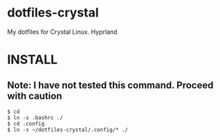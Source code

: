# dotfiles-crystal
My dotfiles for Crystal Linux. Hyprland

# **INSTALL**
## Note: I have not tested this command. Proceed with caution

```
$ cd
$ ln -s .bashrc ./
$ cd .config
$ ln -s ~/dotfiles-crystal/.config/* ./
